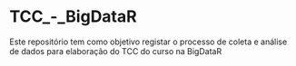 # TCC_-_BigDataR
Este repositório tem como objetivo registar o processo de coleta e análise de dados para elaboração do TCC do curso na BigDataR  
